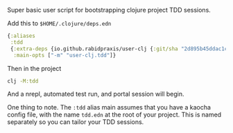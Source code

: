 Super basic user script for bootstrapping clojure project TDD sessions.

Add this to `$HOME/.clojure/deps.edn`

```clojure
{:aliases
 :tdd
 {:extra-deps {io.github.rabidpraxis/user-clj {:git/sha "2d895b45ddac1cc9e5e48f683cd2ba61e232b827"}}
  :main-opts ["-m" "user-clj.tdd"]}
```

Then in the project

```bash
clj -M:tdd
```

And a nrepl, automated test run, and portal session will begin.

One thing to note. The `:tdd` alias main assumes that you have a kaocha config
file, with the name `tdd.edn` at the root of your project. This is named
separately so you can tailor your TDD sessions.
